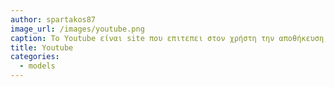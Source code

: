 ```yaml
---
author: spartakos87
image_url: /images/youtube.png
caption: Το Youtube είναι site που επιτεπει στον χρήστη την αποθήκευση, αναζήτηση και αναπαραγώγη ψηφιακών ταινιών. Ιδρύθηκε το 2005, ανήκει απο το 2006 στην Google. 
title: Youtube
categories:
  - models
---
```

